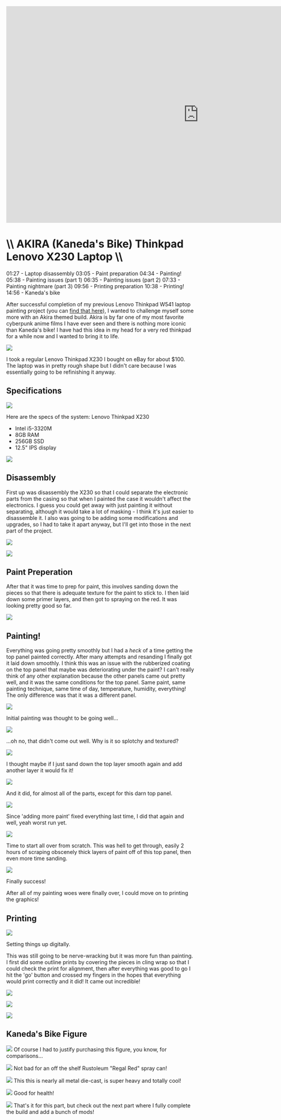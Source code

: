 <iframe width="1024" height="576" src="https://www.youtube.com/embed/775l_xc7-ho" title="YouTube video player" frameborder="0" allow="accelerometer; autoplay; clipboard-write; encrypted-media; gyroscope; picture-in-picture" allowfullscreen></iframe>

# \\\ AKIRA (Kaneda's Bike) Thinkpad Lenovo X230 Laptop \\\

01:27 - Laptop disassembly
03:05 - Paint preparation
04:34 - Painting!
05:38 - Painting issues (part 1)
06:35 - Painting issues (part 2)
07:33 - Painting nightmare (part 3) 
09:56 - Printing preparation
10:38 - Printing!
14:56 - Kaneda's bike

After successful completion of my previous Lenovo Thinkpad W541 laptop painting project (you can [find that here](https://hightech-lowlife.github.io/projects/005_camo_w541_laptop_painting/005_camo_w541_laptop_painting)), I wanted to challenge myself some more with an Akira themed build. Akira is by far one of my most favorite cyberpunk anime films I have ever seen and there is nothing more iconic than Kaneda's bike! I have had this idea in my head for a very red thinkpad for a while now and I wanted to bring it to life. 

![](01_laptop.jpg)

I took a regular Lenovo Thinkpad X230 I bought on eBay for about $100. The laptop was in pretty rough shape but I didn't care because I was essentially going to be refinishing it anyway. 

## Specifications

![](02_laptop.jpg)

Here are the specs of the system:
Lenovo Thinkpad X230
- Intel i5-3320M
- 8GB RAM
- 256GB SSD
- 12.5" IPS display

![](03_laptop.jpg)

## Disassembly

First up was disassembly the X230 so that I could separate the electronic parts from the casing so that when I painted the case it wouldn't affect the electronics. I guess you could get away with just painting it without separating, although it would take a lot of masking - I think it's just easier to disassemble it. I also was going to be adding some modifications and upgrades, so I had to take it apart anyway, but I'll get into those in the next part of the project. 

![](04_laptop.jpg)

![](05_laptop.jpg)

## Paint Preperation

After that it was time to prep for paint, this involves sanding down the pieces so that there is adequate texture for the paint to stick to. I then laid down some primer layers, and then got to spraying on the red. It was looking pretty good so far. 

![](06_laptop.jpg)

## Painting!

Everything was going pretty smoothly but I had a *heck* of a time getting the top panel painted correctly. After many attempts and resanding I finally got it laid down smoothly. I think this was an issue with the rubberized coating on the top panel that maybe was deteriorating under the paint? I can't really think of any other explanation because the other panels came out pretty well, and it was the same conditions for the top panel. Same paint, same painting technique, same time of day, temperature, humidity, everything! The only difference was that it was a different panel.  

![](07_laptop.jpg)

Initial painting was thought to be going well...

![](08_laptop.jpg)

...oh no, that didn't come out well. Why is it so splotchy and textured?

![](09_laptop.jpg)

I thought maybe if I just sand down the top layer smooth again and add another layer it would fix it!

![](10_laptop.jpg)

And it did, for almost all of the parts, except for this darn top panel. 

![](11_laptop.jpg)

Since 'adding more paint' fixed everything last time, I did that again and well, yeah worst run yet.

![](12_laptop.jpg)

Time to start all over from scratch. This was hell to get through, easily 2 hours of scraping obscenely thick layers of paint off of this top panel, then even more time sanding. 

![](13_laptop.jpg)

Finally success!

After all of my painting woes were finally over, I could move on to printing the graphics! 

## Printing

![](14_laptop.jpg)

Setting things up digitally.

This was still going to be nerve-wracking but it was more fun than painting. I first did some outline prints by covering the pieces in cling wrap so that I could check the print for alignment, then after everything was good to go I hit the 'go' button and crossed my fingers in the hopes that everything would print correctly and it did! It came out incredible! 

![](15_laptop.jpg)

![](16_laptop.jpg)

![](17_laptop.jpg)

## Kaneda's Bike Figure

![](18_laptop.jpg)
Of course I had to justify purchasing this figure, you know, for comparisons... 

![](19_laptop.jpg)
Not bad for an off the shelf Rustoleum "Regal Red" spray can! 

![](20_laptop.jpg)
This this is nearly all metal die-cast, is super heavy and totally cool!

![](21_laptop.jpg)
Good for health! 

![](22_laptop.jpg)
That's it for this part, but check out the next part where I fully complete the build and add a bunch of mods!
